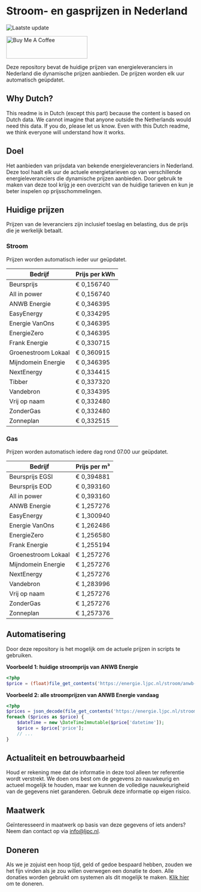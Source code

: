 # Stroom- en gasprijzen in Nederland

![Laatste update](https://img.shields.io/badge/laatste%20update-2025--06--21%2020%3A00%20CET-brightgreen)

<a href="https://www.buymeacoffee.com/Lars-" target="_blank"><img src="https://cdn.buymeacoffee.com/buttons/v2/default-orange.png" alt="Buy Me A Coffee" height="60" style="height: 60px !important;width: 217px !important;" ></a>

Deze repository bevat de huidige prijzen van energieleveranciers in Nederland die dynamische prijzen aanbieden. De prijzen worden elk uur automatisch geüpdatet.

## Why Dutch?

This readme is in Dutch (except this part) because the content is based on Dutch data. We cannot imagine that anyone outside the Netherlands would need this data. If you do, please let us know. Even with this Dutch readme, we think
everyone will understand how it works.

## Doel

Het aanbieden van prijsdata van bekende energieleveranciers in Nederland. Deze tool haalt elk uur de actuele energietarieven op van verschillende energieleveranciers die dynamische prijzen aanbieden. Door gebruik te maken van deze tool
krijg je een overzicht van de huidige tarieven en kun je beter inspelen op prijsschommelingen.

## Huidige prijzen

Prijzen van de leveranciers zijn inclusief toeslag en belasting, dus de prijs die je werkelijk betaalt.

### Stroom

Prijzen worden automatisch ieder uur geüpdatet.

 Bedrijf | Prijs per kWh 
---------|---------------
Beursprijs | € 0,156740
All in power | € 0,156740
ANWB Energie | € 0,346395
EasyEnergy | € 0,334295
Energie VanOns | € 0,346395
EnergieZero | € 0,346395
Frank Energie | € 0,330715
Groenestroom Lokaal | € 0,360915
Mijndomein Energie | € 0,346395
NextEnergy | € 0,334415
Tibber | € 0,337320
Vandebron | € 0,334395
Vrij op naam | € 0,332480
ZonderGas | € 0,332480
Zonneplan | € 0,332515


### Gas

Prijzen worden automatisch iedere dag rond 07.00 uur geüpdatet.

 Bedrijf | Prijs per m³ 
---------|--------------
Beursprijs EGSI | € 0,394881
Beursprijs EOD | € 0,393160
All in power | € 0,393160
ANWB Energie | € 1,257276
EasyEnergy | € 1,300940
Energie VanOns | € 1,262486
EnergieZero | € 1,256580
Frank Energie | € 1,255194
Groenestroom Lokaal | € 1,257276
Mijndomein Energie | € 1,257276
NextEnergy | € 1,257276
Vandebron | € 1,283996
Vrij op naam | € 1,257276
ZonderGas | € 1,257276
Zonneplan | € 1,257376


## Automatisering

Door deze repository is het mogelijk om de actuele prijzen in scripts te gebruiken.

**Voorbeeld 1: huidige stroomprijs van ANWB Energie**

```php
<?php
$price = (float)file_get_contents('https://energie.ljpc.nl/stroom/anwb-energie-nu.txt');

```

**Voorbeeld 2: alle stroomprijzen van ANWB Energie vandaag**

```php
<?php
$prices = json_decode(file_get_contents('https://energie.ljpc.nl/stroom/all-in-power-vandaag.json'),true);
foreach ($prices as $price) {
    $dateTime = new \DateTimeImmutable($price['datetime']);
    $price = $price['price'];
    // ...
}
```

## Actualiteit en betrouwbaarheid

Houd er rekening mee dat de informatie in deze tool alleen ter referentie wordt verstrekt. We doen ons best om de gegevens zo nauwkeurig en actueel mogelijk te houden, maar we kunnen de volledige nauwkeurigheid van de gegevens niet
garanderen. Gebruik deze informatie op eigen risico.

## Maatwerk

Geïnteresseerd in maatwerk op basis van deze gegevens of iets anders? Neem dan contact op
via [info@ljpc.nl](mailto:info@ljpc.nl?subject=Energie%20prijzen).

## Doneren

Als we je zojuist een hoop tijd, geld of gedoe bespaard hebben, zouden we het fijn vinden als je zou willen overwegen een
donatie te doen. Alle donaties worden gebruikt om systemen als dit mogelijk te
maken. [Klik hier](https://www.buymeacoffee.com/Lars-) om te doneren.
